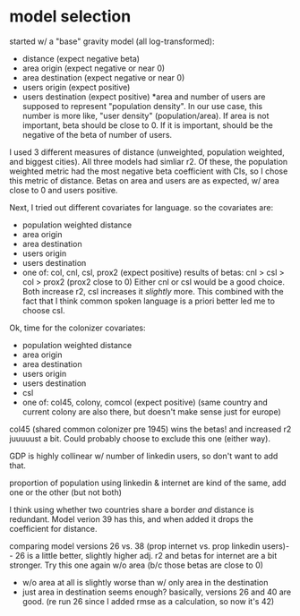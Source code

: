 # model selection
started w/ a "base" gravity model (all log-transformed):
- distance (expect negative beta)
- area origin (expect negative or near 0)
- area destination (expect negative or near 0)
- users origin (expect positive)
- users destination (expect positive)
*area and number of users are supposed to represent "population density". In our
use case, this number is more like, "user density" (population/area). If area is not important, beta should be close to 0. If it is important, should be the negative of the beta of number of users.

I used 3 different measures of distance (unweighted, population weighted, and biggest cities). All three models had simliar r2. Of these, the population weighted metric had the most negative beta coefficient with CIs, so I chose this metric of distance. Betas on area and users are as expected, w/ area close to 0 and users positive.

Next, I tried out different covariates for language. so the covariates are:
- population weighted distance
- area origin
- area destination
- users origin
- users destination
- one of: col, cnl, csl, prox2 (expect positive)
results of betas: cnl > csl > col > prox2 (prox2 close to 0)
Either cnl or csl would be a good choice. Both increase r2, csl increases it *slightly* more. This combined with the fact that I think common spoken language is a priori better led me to choose csl.

Ok, time for the colonizer covariates:
- population weighted distance
- area origin
- area destination
- users origin
- users destination
- csl
- one of: col45, colony, comcol (expect positive)
(same country and current colony are also there, but doesn't make sense just for europe)

col45 (shared common colonizer pre 1945) wins the betas! and increased r2 juuuuust a bit. Could probably choose to exclude this one (either way).

GDP is highly collinear w/ number of linkedin users, so don't want to add that.

proportion of population using linkedin & internet are kind of the same, add one or the other (but not both)

I think using whether two countries share a border *and* distance is redundant. Model verion 39 has this, and when added it drops the coefficient for distance.

comparing model versions 26 vs. 38 (prop internet vs. prop linkedin users)-- 26 is a little better, slightly higher adj. r2 and betas for internet are a bit stronger. Try this one again w/o area (b/c those betas are close to 0)
- w/o area at all is slightly worse than w/ only area in the destination
- just area in destination seems enough? basically, versions 26 and 40 are good.
(re run 26 since I added rmse as a calculation, so now it's 42)
